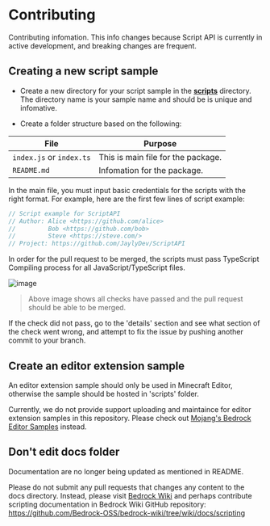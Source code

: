 # Contributing

Contributing infomation. This info changes because Script API is currently in active development, and breaking changes are frequent.

## Creating a new script sample

- Create a new directory for your script sample in the [**scripts**](./scripts/) directory. The directory name is your sample name and should be is unique and infomative.

- Create a folder structure based on the following:

| File                     | Purpose                            |
| ------------------------ | ---------------------------------- |
| `index.js` or `index.ts` | This is main file for the package. |
| `README.md`              | Infomation for the package.        |

In the main file, you must input basic credentials for the scripts with the right format. For example, here are the first few lines of script example:

```js
// Script example for ScriptAPI
// Author: Alice <https://github.com/alice>
//         Bob <https://github.com/bob>
//         Steve <https://steve.com/>
// Project: https://github.com/JaylyDev/ScriptAPI
```

In order for the pull request to be merged, the scripts must pass TypeScript Compiling process for all JavaScript/TypeScript files.

![image](https://github.com/JaylyDev/ScriptAPI/assets/121162959/a0db5db6-864a-4f56-a8f5-01fc5c12167e)

> Above image shows all checks have passed and the pull request should be able to be merged.

If the check did not pass, go to the 'details' section and see what section of the check went wrong, and attempt to fix the issue by pushing another commit to your branch.

## Create an editor extension sample

An editor extension sample should only be used in Minecraft Editor, otherwise the sample should be hosted in 'scripts' folder.

Currently, we do not provide support uploading and maintaince for editor extension samples in this repository. Please check out [Mojang's Bedrock Editor Samples](https://github.com/Mojang/minecraft-editor-extension-samples/) instead.

## Don't edit docs folder

Documentation are no longer being updated as mentioned in README.

Please do not submit any pull requests that changes any content to the docs directory. Instead, please visit [Bedrock Wiki](https://wiki.bedrock.dev/scripting/starting-scripts) and perhaps contribute scripting documentation in Bedrock Wiki GitHub repository: https://github.com/Bedrock-OSS/bedrock-wiki/tree/wiki/docs/scripting
